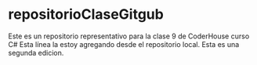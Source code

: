 # repositorioClaseGitgub
Este es un repositorio representativo para la clase 9 de CoderHouse curso C#
Esta línea la estoy agregando desde el repositorio local.
Esta es una segunda edicion.
